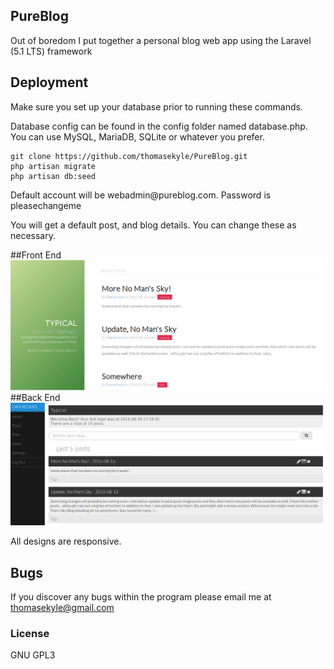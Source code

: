 ## PureBlog
Out of boredom I put together a personal blog web app using the Laravel (5.1 LTS) framework

## Deployment
<p>Make sure you set up your database prior to running these commands.</p>
<p>Database config can be found in the config folder named database.php. You can use MySQL, MariaDB, SQLite or whatever you prefer.
</p>

    git clone https://github.com/thomasekyle/PureBlog.git
    php artisan migrate
    php artisan db:seed
  
<p>Default account will be webadmin@pureblog.com. Password is pleasechangeme</p>
<p>You will get a default post, and blog details. You can change these as necessary.</p>


##Front End
![ScreenShot](purefront.png)
##Back End
![ScreenShot](pureback.png)

All designs are responsive.

## Bugs
If you discover any bugs within the program please email me at thomasekyle@gmail.com

### License
GNU GPL3
